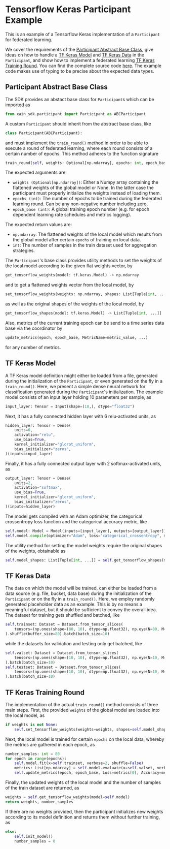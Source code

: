 # Tensorflow Keras Participant Example

This is an example of a Tensorflow Keras implementation of a `Participant` for federated learning.

We cover the requirements of the [Participant Abstract Base Class](#participant-abstract-base-class), give ideas on how to handle a [TF Keras Model](#tf-keras-model) and [TF Keras Data](#tf-keras-data) in the `Participant`, and show how to implement a federated learning [TF Keras Training Round](#tf-keras-training-round). You can find the complete source code [here](https://github.com/xainag/xain-sdk/blob/master/examples/tensorflow_keras/example.py). The example code makes use of typing to be precise about the expected data types.


## Participant Abstract Base Class

The SDK provides an abstact base class for `Participant`s which can be imported as

```python
from xain_sdk.participant import Participant as ABCParticipant
```

A custom `Participant` should inherit from the abstract base class, like

```python
class Participant(ABCParticipant):
```

and must implement the `train_round()` method in order to be able to execute a round of federated learning, where each round consists of a certain number of epochs. This method adheres to the function signature

```python
train_round(self, weights: Optional[np.ndarray], epochs: int, epoch_base: int) -> Tuple[np.ndarray, int]
```

The expected arguments are:

- `weights (Optional[np.ndarray])`: Either a Numpy array containing the flattened weights of the global model or None. In the latter case the participant must properly initialize the weights instead of loading them.
- `epochs (int)`: The number of epochs to be trained during the federated learning round. Can be any non-negative number including zero.
- `epoch_base (int)`: A global training epoch number (e.g. for epoch dependent learning rate schedules and metrics logging).

The expected return values are:
- `np.ndarray`: The flattened weights of the local model which results from the global model after certain `epochs` of training on local data.
- `int`: The number of samples in the train dataset used for aggregation strategies.

The `Participant`'s base class provides utility methods to set the weights of the local model according to the given flat weights vector, by

```python
get_tensorflow_weights(model: tf.keras.Model) -> np.ndarray
```

and to get a flattened weights vector from the local model, by

```python
set_tensorflow_weights(weights: np.ndarray, shapes: List[Tuple[int, ...]], model: tf.keras.Model) -> None
```

as well as the original shapes of the weights of the local model, by

```python
get_tensorflow_shapes(model: tf.keras.Model) -> List[Tuple[int, ...]]
```

Also, metrics of the current training epoch can be send to a time series data base via the coordinator by

```python
update_metrics(epoch, epoch_base, MetricName=metric_value, ...)
```

for any number of metrics.


## TF Keras Model

A TF Keras model definition might either be loaded from a file, generated during the initialization of the `Participant`, or even generated on the fly in a `train_round()`. Here, we present a simple dense neural network for classification generated during the `Participant`'s initialization. The example model consists of an input layer holding 10 parameters per sample, as

```python
input_layer: Tensor = Input(shape=(10,), dtype="float32")
```

Next, it has a fully connected hidden layer with 6 relu-activated units, as

```python
hidden_layer: Tensor = Dense(
    units=6,
    activation="relu",
    use_bias=True,
    kernel_initializer="glorot_uniform",
    bias_initializer="zeros",
)(inputs=input_layer)
```

Finally, it has a fully connected output layer with 2 softmax-activated units, as

```python
output_layer: Tensor = Dense(
    units=2,
    activation="softmax",
    use_bias=True,
    kernel_initializer="glorot_uniform",
    bias_initializer="zeros",
)(inputs=hidden_layer)
```

The model gets compiled with an Adam optimizer, the categorical crossentropy loss function and the categorical accuracy metric, like

```python
self.model: Model = Model(inputs=[input_layer], outputs=[output_layer])
self.model.compile(optimizer="Adam", loss="categorical_crossentropy", metrics=["categorical_accuracy"])
```

The utility method for setting the model weights require the original shapes of the weights, obtainable as

```python
self.model_shapes: List[Tuple[int, ...]] = self.get_tensorflow_shapes(model=self.model)
```


## TF Keras Data

The data on which the model will be trained, can either be loaded from a data source (e.g. file, bucket, data base) during the initialization of the `Participant` or on the fly in a `train_round()`. Here, we employ randomly generated placeholder data as an example. This is by no means a meaningful dataset, but it should be sufficient to convey the overall idea. The dataset for training gets shuffled and batched, like

```python
self.trainset: Dataset = Dataset.from_tensor_slices(
    tensors=(np.ones(shape=(80, 10), dtype=np.float32), np.eye(N=80, M=10, dtype=np.float32))
).shuffle(buffer_size=80).batch(batch_size=10)
```

while the datasets for validation and testing only get batched, like

```python
self.valset: Dataset = Dataset.from_tensor_slices(
    tensors=(np.ones(shape=(10, 10), dtype=np.float32), np.eye(N=10, M=10, dtype=np.float32))
).batch(batch_size=10)
self.testset: Dataset = Dataset.from_tensor_slices(
    tensors=(np.ones(shape=(10, 10), dtype=np.float32), np.eye(N=10, M=10, dtype=np.float32))
).batch(batch_size=10)
```


## TF Keras Training Round

The implementation of the actual `train_round()` method consists of three main steps. First, the provided `weights` of the global model are loaded into the local model, as

```python
if weights is not None:
    self.set_tensorflow_weights(weights=weights, shapes=self.model_shapes, model=self.model)
```

Next, the local model is trained for certain `epochs` on the local data, whereby the metrics are gathered in each epoch, as

```python
number_samples: int = 80
for epoch in range(epochs):
    self.model.fit(x=self.trainset, verbose=2, shuffle=False)
    metrics: List[np.ndarray] = self.model.evaluate(x=self.valset, verbose=0)
    self.update_metrics(epoch, epoch_base, Loss=metrics[0], Accuracy=metrics[1])
```

Finally, the updated weights of the local model and the number of samples of the train dataset are returned, as

```python
weights = self.get_tensorflow_weights(model=self.model)
return weights, number_samples
```

If there are no weights provided, then the participant initializes new weights according to its model definition and returns them without further training, as

```python
else:
    self.init_model()
    number_samples = 0
```
